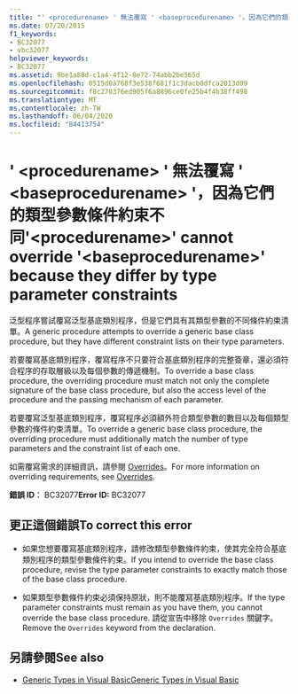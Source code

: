 ```yaml
---
title: "' <procedurename> ' 無法覆寫 ' <baseprocedurename> '，因為它們的類型參數條件約束不同"
ms.date: 07/20/2015
f1_keywords:
- BC32077
- vbc32077
helpviewer_keywords:
- BC32077
ms.assetid: 9be1a88d-c1a4-4f12-8e72-74abb2be565d
ms.openlocfilehash: 0515d0a768f3e538f681f1c3dacb0dfca2013d09
ms.sourcegitcommit: f8c270376ed905f6a8896ce0fe25b4f4b38ff498
ms.translationtype: MT
ms.contentlocale: zh-TW
ms.lasthandoff: 06/04/2020
ms.locfileid: "84413754"
---
```

# <a name="procedurename-cannot-override-baseprocedurename-because-they-differ-by-type-parameter-constraints"></a><span data-ttu-id="ca157-102">' \<procedurename> ' 無法覆寫 ' \<baseprocedurename> '，因為它們的類型參數條件約束不同</span><span class="sxs-lookup"><span data-stu-id="ca157-102">'\<procedurename>' cannot override '\<baseprocedurename>' because they differ by type parameter constraints</span></span>
<span data-ttu-id="ca157-103">泛型程序嘗試覆寫泛型基底類別程序，但是它們具有其類型參數的不同條件約束清單。</span><span class="sxs-lookup"><span data-stu-id="ca157-103">A generic procedure attempts to override a generic base class procedure, but they have different constraint lists on their type parameters.</span></span>  
  
 <span data-ttu-id="ca157-104">若要覆寫基底類別程序，覆寫程序不只要符合基底類別程序的完整簽章，還必須符合程序的存取層級以及每個參數的傳遞機制。</span><span class="sxs-lookup"><span data-stu-id="ca157-104">To override a base class procedure, the overriding procedure must match not only the complete signature of the base class procedure, but also the access level of the procedure and the passing mechanism of each parameter.</span></span>  
  
 <span data-ttu-id="ca157-105">若要覆寫泛型基底類別程序，覆寫程序必須額外符合類型參數的數目以及每個類型參數的條件約束清單。</span><span class="sxs-lookup"><span data-stu-id="ca157-105">To override a generic base class procedure, the overriding procedure must additionally match the number of type parameters and the constraint list of each one.</span></span>  
  
 <span data-ttu-id="ca157-106">如需覆寫需求的詳細資訊，請參閱 [Overrides](../language-reference/modifiers/overrides.md)。</span><span class="sxs-lookup"><span data-stu-id="ca157-106">For more information on overriding requirements, see [Overrides](../language-reference/modifiers/overrides.md).</span></span>  
  
 <span data-ttu-id="ca157-107">**錯誤 ID︰** BC32077</span><span class="sxs-lookup"><span data-stu-id="ca157-107">**Error ID:** BC32077</span></span>  
  
## <a name="to-correct-this-error"></a><span data-ttu-id="ca157-108">更正這個錯誤</span><span class="sxs-lookup"><span data-stu-id="ca157-108">To correct this error</span></span>  
  
- <span data-ttu-id="ca157-109">如果您想要覆寫基底類別程序，請修改類型參數條件約束，使其完全符合基底類別程序的類型參數條件約束。</span><span class="sxs-lookup"><span data-stu-id="ca157-109">If you intend to override the base class procedure, revise the type parameter constraints to exactly match those of the base class procedure.</span></span>  
  
- <span data-ttu-id="ca157-110">如果類型參數條件約束必須保持原狀，則不能覆寫基底類別程序。</span><span class="sxs-lookup"><span data-stu-id="ca157-110">If the type parameter constraints must remain as you have them, you cannot override the base class procedure.</span></span> <span data-ttu-id="ca157-111">請從宣告中移除 `Overrides` 關鍵字。</span><span class="sxs-lookup"><span data-stu-id="ca157-111">Remove the `Overrides` keyword from the declaration.</span></span>  
  
## <a name="see-also"></a><span data-ttu-id="ca157-112">另請參閱</span><span class="sxs-lookup"><span data-stu-id="ca157-112">See also</span></span>

- [<span data-ttu-id="ca157-113">Generic Types in Visual Basic</span><span class="sxs-lookup"><span data-stu-id="ca157-113">Generic Types in Visual Basic</span></span>](../programming-guide/language-features/data-types/generic-types.md)
